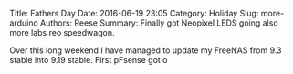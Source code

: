 Title: Fathers Day
Date: 2016-06-19 23:05
Category: Holiday
Slug: more-arduino
Authors: Reese
Summary: Finally got Neopixel LEDS going also more labs reo speedwagon.

Over this long weekend I have managed to update my FreeNAS from 9.3 stable into 9.19 stable. First pFsense got o
